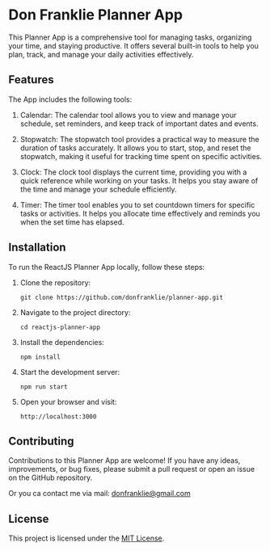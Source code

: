 # Don Franklie Planner App

This Planner App is a comprehensive tool for managing tasks, organizing your time, and staying productive. It offers several built-in tools to help you plan, track, and manage your daily activities effectively.

## Features

The App includes the following tools:

1. Calendar: The calendar tool allows you to view and manage your schedule, set reminders, and keep track of important dates and events.

2. Stopwatch: The stopwatch tool provides a practical way to measure the duration of tasks accurately. It allows you to start, stop, and reset the stopwatch, making it useful for tracking time spent on specific activities.

3. Clock: The clock tool displays the current time, providing you with a quick reference while working on your tasks. It helps you stay aware of the time and manage your schedule efficiently.

4. Timer: The timer tool enables you to set countdown timers for specific tasks or activities. It helps you allocate time effectively and reminds you when the set time has elapsed.

## Installation

To run the ReactJS Planner App locally, follow these steps:

1. Clone the repository: 

    `git clone https://github.com/donfranklie/planner-app.git`

2. Navigate to the project directory: 
    
    `cd reactjs-planner-app`
3. Install the dependencies: 

    `npm install`
4. Start the development server: 

    `npm run start`
5. Open your browser and visit: 
    
    `http://localhost:3000`

## Contributing

Contributions to this Planner App are welcome! If you have any ideas, improvements, or bug fixes, please submit a pull request or open an issue on the GitHub repository.

Or you ca contact me via mail: donfranklie@gmail.com

## License

This project is licensed under the [MIT License](LICENSE).

